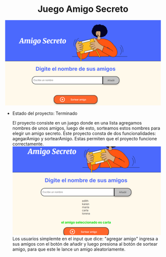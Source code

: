 <h1 align="center" >Juego Amigo Secreto</h1>

![Juego](https://github.com/edithG25/amigo-secreto/blob/main/assets/amigo-image.png)

- Estado del proyecto: Terminado

  El proyecto consiste en un juego donde en una lista agregamos nombres de unos amigos, luego de esto, sorteamos estos nombres para elegir un amigo secreto.
  Este proyecto consta de dos funcionalidades: agegarAmigo y sortearAmigo.
  Estas permiten que el proyecto funcione correctamente.
  ![Funcionamiento](https://github.com/edithG25/amigo-secreto/blob/main/assets/amigo-secreto-image.png)
  Los usuarios simplemte en el input que dice: "agregar amigo" ingresa a sus amigos con el botón de añadir y luego presiona al botón de sortear amigo, para que este le lance un amigo aleatoriamente.

  
